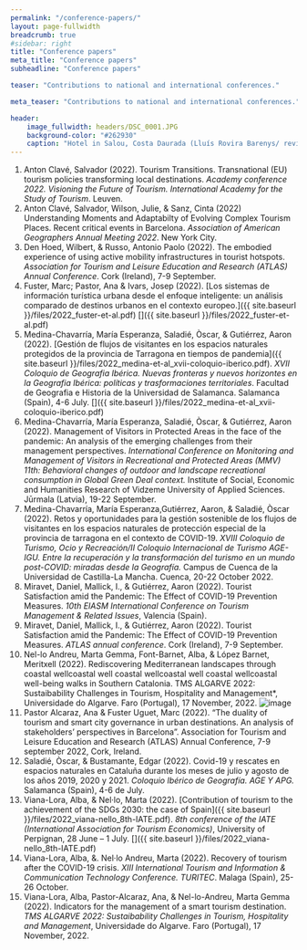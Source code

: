 ```yaml
---
permalink: "/conference-papers/"
layout: page-fullwidth
breadcrumb: true
#sidebar: right
title: "Conference papers"
meta_title: "Conference papers"
subheadline: "Conference papers"

teaser: "Contributions to national and international conferences." 

meta_teaser: "Contributions to national and international conferences."

header:
    image_fullwidth: headers/DSC_0001.JPG
    background-color: "#262930"
    caption: "Hotel in Salou, Costa Daurada (Lluís Rovira Barenys/ revistacambrils.cat)"
---
```


1. Anton Clavé, Salvador (2022). Tourism Transitions. Transnational (EU) tourism policies transforming local destinations. *Academy conference 2022. Visioning the Future of Tourism. International Academy for the Study of Tourism*. Leuven.
1. Anton Clavé, Salvador, Wilson, Julie, & Sanz, Cinta (2022) Understanding Moments and Adaptabilty of Evolving Complex Tourism Places. Recent critical events in Barcelona. *Association of American Geographers Annual Meeting 2022*. New York City. 
1. Den Hoed, Wilbert, & Russo, Antonio Paolo (2022). The embodied experience of using active mobility infrastructures in tourist hotspots. *Association for Tourism and Leisure Education and Research (ATLAS) Annual Conference*. Cork (Ireland), 7-9 September.
3. Fuster, Marc; Pastor, Ana & Ivars, Josep (2022). [Los sistemas de información turística urbana desde el enfoque inteligente: un análisis comparado de destinos urbanos en el contexto europeo.]({{ site.baseurl }}/files/2022_fuster-et-al.pdf) [<cite class='fa-solid fa-lg fa-file-pdf'></cite>]({{ site.baseurl }}/files/2022_fuster-et-al.pdf)
4. Medina-Chavarría, María Esperanza, Saladié, Òscar, & Gutiérrez, Aaron (2022). [Gestión de flujos de visitantes en los espacios naturales protegidos de la provincia de Tarragona en tiempos de pandemia]({{ site.baseurl }}/files/2022_medina-et-al_xvii-coloquio-iberico.pdf). *XVII Coloquio de Geografia Ibérica. Nuevas fronteras y nuevos horizontes en la Geografia Ibérica: políticas y trasformaciones territoriales*. Facultad de Geografia e Historia de la Universidad de Salamanca. Salamanca (Spain), 4-6 July. [<cite class='fa-solid fa-lg fa-file-pdf'></cite>]({{ site.baseurl }}/files/2022_medina-et-al_xvii-coloquio-iberico.pdf)
5. Medina-Chavarría, María Esperanza, Saladié, Òscar, & Gutiérrez, Aaron (2022). Management of Visitors in Protected Areas in the face of the pandemic: An analysis of the emerging challenges from their management perspectives. *International Conference on Monitoring and Management of Visitors in Recreational and Protected Areas (MMV) 11th: Behavioral changes of outdoor and landscape recreational consumption in Global Green Deal context.* Institute of Social, Economic and Humanities Research of Vidzeme University of Applied Sciences. Jūrmala (Latvia), 19-22 September.
6. Medina-Chavarría, María Esperanza,Gutiérrez, Aaron, & Saladié, Òscar (2022). Retos y oportunidades para la gestión sostenible de los flujos de visitantes en los espacios naturales de protección especial de la provincia de tarragona en el contexto de COVID-19. *XVIII Coloquio de Turismo, Ocio y Recreación/II Coloquio Internacional de Turismo AGE-IGU. Entre la recuperación y la transformación del turismo en un mundo post-COVID: miradas desde la Geografía.* Campus de Cuenca de la Universidad de Castilla-La Mancha. Cuenca, 20-22 October 2022.
7. Miravet, Daniel, Mallick, I., & Gutiérrez, Aaron (2022). Tourist Satisfaction amid the Pandemic: The Effect of COVID-19 Prevention Measures. *10th EIASM International Conference on Tourism Management & Related Issues*, Valencia (Spain).
8. Miravet, Daniel, Mallick, I., & Gutiérrez, Aaron (2022). Tourist Satisfaction amid the Pandemic: The Effect of COVID-19 Prevention Measures. *ATLAS annual conference*. Cork (Ireland), 7-9 September. 
8. Nel-lo Andreu, Marta Gemma, Font-Barnet, Alba, & López Barnet, Meritxell (2022). Rediscovering Mediterranean landscapes through coastal wellcoastal well coastal wellcoastal well coastal wellcoastal well-being walks in Southern Catalonia. TMS ALGARVE 2022: Sustaibability Challenges in Tourism, Hospitality and Management*, Universidade do Algarve. Faro (Portugal), 17 November, 2022.
![image](https://user-images.githubusercontent.com/115535221/207579021-6351df16-8ce3-488f-ba2d-e3c9ebb6ea1e.png)
9. Pastor Alcaraz, Ana & Fuster Uguet, Marc (2022). “The duality of tourism and smart city governance in urban destinations. An analysis of stakeholders’ perspectives in Barcelona”. Association for Tourism and Leisure Education and Research (ATLAS) Annual Conference, 7-9 september 2022, Cork, Ireland.
10. Saladié, Òscar, & Bustamante, Edgar (2022). Covid-19 y rescates en espacios naturales en Cataluña durante los meses de julio y agosto de los años 2019, 2020 y 2021. *Coloquio Ibérico de Geografía. AGE Y APG.* Salamanca (Spain), 4-6 de July.
11. Viana-Lora, Alba, & Nel·lo, Marta (2022). [Contribution of tourism to the achievement of the SDGs 2030: the case of Spain]({{ site.baseurl }}/files/2022_viana-nello_8th-IATE.pdf). *8th conference of the IATE (International Association for Tourism Economics)*, University of Perpignan, 28 June – 1 July.  [<cite class='fa-solid fa-lg fa-file-pdf'></cite>]({{ site.baseurl }}/files/2022_viana-nello_8th-IATE.pdf)
12. Viana-Lora, Alba, &. Nel·lo Andreu, Marta (2022). Recovery of tourism after the COVID-19 crisis. *XIII International Tourism and Information & Communication Technology Conference. TURITEC*. Malaga (Spain), 25-26 October.
13. Viana-Lora, Alba, Pastor-Alcaraz, Ana, & Nel-lo-Andreu, Marta Gemma (2022). Indicators for the management of a smart tourism destination. *TMS ALGARVE 2022: Sustaibability Challenges in Tourism, Hospitality and Management*, Universidade do Algarve. Faro (Portugal), 17 November, 2022.


